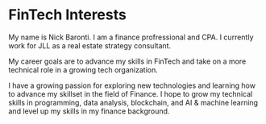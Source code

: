 # FinTech Interests

My name is Nick Baronti.  I am a finance profressional and CPA.  I currently work for JLL as a real estate strategy consultant.

My career goals are to advance my skills in FinTech and take on a more technical role in a growing tech organization.

I have a growing passion for exploring new technologies and learning how to advance my skillset in the field of Finance.  I hope to grow my technical skills in programming, data analysis, blockchain, and AI & machine learning and level up my skills in my finance background.
